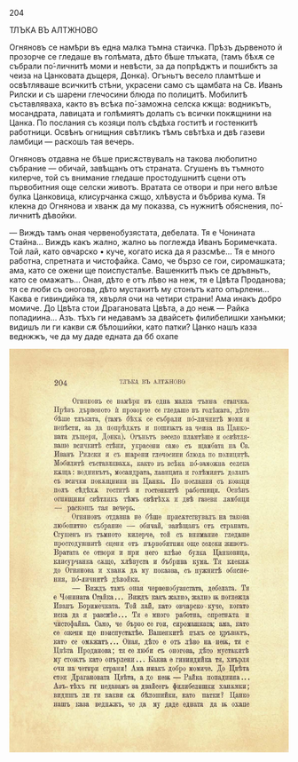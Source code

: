 ﻿204

ТЛЪКА ВЪ АЛТЖНОВО

Огняновъ се намѣри въ една малка тъмна стаичка. Прѣзъ дървеното ѝ прозорче се гледаше въ голѣмата, дѣто бѣше тлъката, (тамъ бѣхѫ се събрали по́-личнитѣ моми и невѣсти, за да попрѣджтъ и пошибктъ за чеиза на Цанковата дъщеря, Донка). Огъньтъ весело пламтѣше и освѣтляваше всичкитѣ стѣни, украсени само съ щамбата на Св. Иванъ Рилски и съ шарени глечосини блюда по полицитѣ. Мобилитѣ съставляваха, както въ всѣка по́-заможна селска кжща: водникътъ, мосандрата, лавицата и голѣмиятъ долапъ съ всички покѫщнини на Цанка. По послания съ козяци полъ сѣдѣха гоститѣ и гостенкитѣ работници. Освѣнъ огнищния свѣтликъ тѣмъ свѣтѣха и двѣ газеви ламбици — раскошъ тая вечерь.

Огняновъ отдавна не бѣше присѫствувалъ на такова любопитно събрание — обичай, завѣщанъ отъ страната. Сгушенъ въ тъмното килерче, той съ внимание гледаше простодушнитѣ сцени отъ първобитния още селски животъ. Вратата се отвори и при него влѣзе булка Цанковица, клисурчанка сжщо, хлѣвуста и бъбрива кума. Тя клекна до Огнянова и хванж да му показва, съ нужнитѣ обяснения, по́-личнитѣ дѣвойки.

— Виждъ тамъ оная червенобузястата, дебелата. Тя е Чонината Стайна... Виждъ какъ жално, жално ьь поглежда Иванъ Боримечката. Той лай, като овчарско • куче, когато иска да я разсмѣе... Тя е много работна, спретната и чистофайка. Само, че бързо се гои, сиромашката; ама, като се ожени ще поиспусталѣе. Вашенкитѣ пъкъ се дръвньтъ, като се омажатъ... Оная, дѣто е отъ лѣво на неж, тя е Цвѣта Проданова; тя се люби съ оногова, дѣто мустакитѣ му стонътъ като опърлени... Каква е гивиндийка тя, хвърля очи на четири страни! Ама инакъ добро момиче. До Цвѣта стои Драгановата Цвѣта, а до неѭ — Райка попадиина... Азъ. тѣхъ ги недавамъ за двайсеть филибелишки ханъмки; видишъ ли ги какви сѫ бѣлошийки, като патки? Цанко нашъ каза веднжжъ, че да му даде едната да бб охапе

![original](../images/231.jpg)

